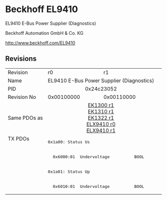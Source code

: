 # Beckhoff EL9410

EL9410 E-Bus Power Supplier  (Diagnostics)

Beckhoff Automation GmbH & Co. KG

http://www.beckhoff.com/EL9410

## Revisions
<table>
<tr >
<td>Revision</td>
<td><div class="foo">r0</div></td>
<td><div class="foo">r1</div></td>
</tr>
<tr >
<td>Name</td>
<td colspan=2 align="center"><div class="foo">EL9410 E-Bus Power Supplier  (Diagnostics)</div></td>
</tr>
<tr >
<td>PID</td>
<td colspan=2 align="center"><div class="foo">0x24c23052</div></td>
</tr>
<tr >
<td>Revision No</td>
<td><div class="foo">0x00100000</div></td>
<td><div class="foo">0x00110000</div></td>
</tr>
<tr >
<td>Same PDOs as</td>
<td colspan=2 align="center"><div class="foo"><a href="EK1300">EK1300 r1</a><br/><a href="EK1310">EK1310 r1</a><br/><a href="EK1322">EK1322 r1</a><br/><a href="ELX9410">ELX9410 r0</a><br/><a href="ELX9410">ELX9410 r1</a></div></td>
</tr>
<tr class="txpdo pdosection">
<td rowspan=4 valign=top>TX PDOs</td>
<td colspan=2 align="left"><pre>0x1a00: Status Us</pre></td>
<td></td>
</tr>
<tr class="txpdo">
<td colspan=2 align="left"><pre>  0x6000:01  Undervoltage          BOOL</pre></td>
</tr>
<tr class="txpdo pdosection">
<td colspan=2 align="left"><pre>0x1a01: Status Up</pre></td>
</tr>
<tr class="txpdo">
<td colspan=2 align="left"><pre>  0x6010:01  Undervoltage          BOOL</pre></td>
</tr>
</table>
